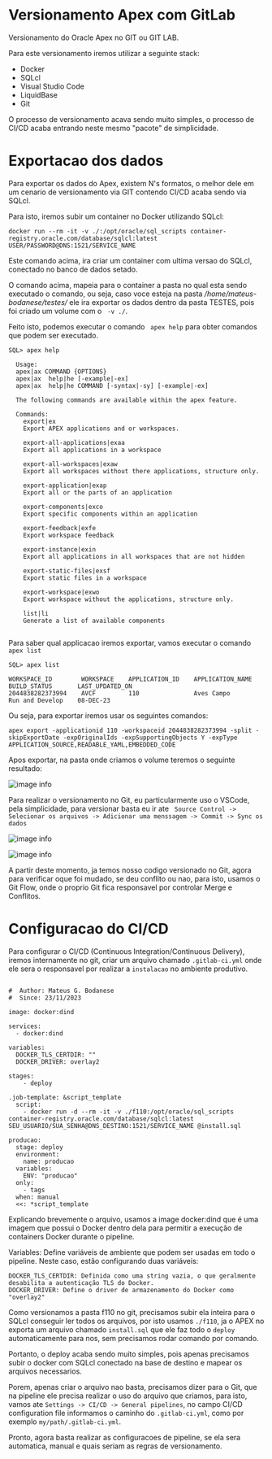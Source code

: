 # Versionamento Apex com GitLab

Versionamento do Oracle Apex no GIT ou GIT LAB.

Para este versionamento iremos utilizar a seguinte stack:

- Docker
- SQLcl
- Visual Studio Code
- LiquidBase
- Git

O processo de versionamento acava sendo muito simples, o processo de CI/CD acaba entrando neste mesmo "pacote" de simplicidade.

# Exportacao dos dados

Para exportar os dados do Apex, existem N's formatos, o melhor dele em um cenario de versionamento via GIT contendo CI/CD acaba sendo via SQLcl.

Para isto, iremos subir um container no Docker utilizando SQLcl:

```
docker run --rm -it -v ./:/opt/oracle/sql_scripts container-registry.oracle.com/database/sqlcl:latest USER/PASSWORD@DNS:1521/SERVICE_NAME
```

Este comando acima, ira criar um container com ultima versao do SQLcl, conectado no banco de dados setado.

O comando acima, mapeia para o container a pasta no qual esta sendo executado o comando, ou seja, caso voce esteja na pasta _/home/mateus-bodanese/testes/_ ele ira exportar os dados dentro da pasta TESTES, pois foi criado um volume com o ``` -v ./```.

Feito isto, podemos executar o comando ``` apex help``` para obter comandos que podem ser executado.

```
SQL> apex help

  Usage: 
  apex|ax COMMAND {OPTIONS}
  apex|ax  help|he [-example|-ex]
  apex|ax  help|he COMMAND [-syntax|-sy] [-example|-ex]

  The following commands are available within the apex feature.

  Commands:
    export|ex
    Export APEX applications and or workspaces. 

    export-all-applications|exaa
    Export all applications in a workspace

    export-all-workspaces|exaw
    Export all workspaces without there applications, structure only.

    export-application|exap
    Export all or the parts of an application

    export-components|exco
    Export specific components within an application

    export-feedback|exfe
    Export workspace feedback 

    export-instance|exin
    Export all applications in all workspaces that are not hidden

    export-static-files|exsf
    Export static files in a workspace

    export-workspace|exwo
    Export workspace without the applications, structure only.

    list|li
    Generate a list of available components
    
```

Para saber qual applicacao iremos exportar, vamos executar o comando ``` apex list ```

```
SQL> apex list

WORKSPACE_ID        WORKSPACE    APPLICATION_ID    APPLICATION_NAME    BUILD_STATUS       LAST_UPDATED_ON  
2044838282373994    AVCF         110               Aves Campo          Run and Develop    08-DEC-23      
```
Ou seja, para exportar iremos usar os seguintes comandos:
```
apex export -applicationid 110 -workspaceid 2044838282373994 -split -skipExportDate -expOriginalIds -expSupportingObjects Y -expType APPLICATION_SOURCE,READABLE_YAML,EMBEDDED_CODE
```

Apos exportar, na pasta onde criamos o volume teremos o seguinte resultado:

![image info](./export.png)


Para realizar o versionamento no Git, eu particularmente uso o VSCode, pela simplicidade, para versionar basta eu ir ate ``` Source Control -> Selecionar os arquivos -> Adicionar uma menssagem -> Commit -> Sync os dados```

![image info](./commit.png)

![image info](./sync.png)

A partir deste momento, ja temos nosso codigo versionado no Git, agora para verificar oque foi mudado, se deu conflito ou nao, para isto, usamos o Git Flow, onde o proprio Git fica responsavel por controlar Merge e  Conflitos.

# Configuracao do CI/CD

Para configurar o CI/CD (Continuous Integration/Continuous Delivery), iremos internamente no git, criar um arquivo chamado ```.gitlab-ci.yml``` onde ele sera o responsavel por realizar a ```instalacao``` no ambiente produtivo.

```

#  Author: Mateus G. Bodanese
#  Since: 23/11/2023

image: docker:dind

services:
  - docker:dind

variables:
  DOCKER_TLS_CERTDIR: ""
  DOCKER_DRIVER: overlay2 
  
stages:
    - deploy

.job-template: &script_template
  script:
    - docker run -d --rm -it -v ./f110:/opt/oracle/sql_scripts container-registry.oracle.com/database/sqlcl:latest SEU_USUARIO/SUA_SENHA@DNS_DESTINO:1521/SERVICE_NAME @install.sql

producao:
  stage: deploy
  environment:
    name: producao
  variables:
    ENV: "producao"
  only:
    - tags
  when: manual
  <<: *script_template

```

Explicando brevemente o arquivo, usamos a image docker:dind que é uma imagem que possui o Docker dentro dela para permitir a execução de containers Docker durante o pipeline.

Variables: Define variáveis de ambiente que podem ser usadas em todo o pipeline. Neste caso, estão configurando duas variáveis:
```
DOCKER_TLS_CERTDIR: Definida como uma string vazia, o que geralmente desabilita a autenticação TLS do Docker.
DOCKER_DRIVER: Define o driver de armazenamento do Docker como "overlay2"
```

Como versionamos a pasta f110 no git, precisamos subir ela inteira para o SQLcl conseguir ler todos os arquivos, por isto usamos ```./f110```, ja o APEX no exporta um arquivo chamado ```install.sql``` que ele faz todo o ```deploy``` automaticamente para nos, sem precisamos rodar comando por comando.

Portanto, o deploy acaba sendo muito simples, pois apenas precisamos subir o docker com SQLcl conectado na base de destino e mapear os arquivos necessarios.

Porem, apenas criar o arquivo nao basta, precisamos dizer para o Git, que na pipeline ele precisa realizar o uso do arquivo que criamos, para isto, vamos ate ``` Settings -> CI/CD -> General pipelines ```, no campo CI/CD configuration file informamos o caminho do ```.gitlab-ci.yml```, como por exemplo ```my/path/.gitlab-ci.yml```.

Pronto, agora basta realizar as configuracoes de pipeline, se ela sera automatica, manual e quais seriam as regras de versionamento.

